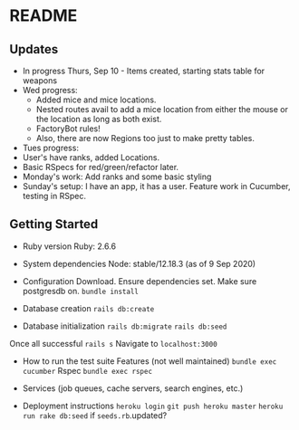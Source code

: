 # README

## Updates
  - In progress Thurs, Sep 10 - Items created, starting stats table for weapons
  - Wed progress: 
    - Added mice and mice locations. 
    - Nested routes avail to add a mice location from either the mouse or the location as long as both exist. 
    - FactoryBot rules! 
    - Also, there are now Regions too just to make pretty tables.
  - Tues progress: 
   - User's have ranks, added Locations. 
   - Basic RSpecs for red/green/refactor later. 
  - Monday's work: Add ranks and some basic styling
  - Sunday's setup: I have an app, it has a user. Feature work in Cucumber, testing in RSpec.

## Getting Started
* Ruby version
Ruby: 2.6.6

* System dependencies
Node: stable/12.18.3 (as of 9 Sep 2020)

* Configuration
Download.
Ensure dependencies set.
Make sure postgresdb on.
`bundle install`

* Database creation
`rails db:create`

* Database initialization
`rails db:migrate`
`rails db:seed`

Once all successful
`rails s`
Navigate to `localhost:3000`

* How to run the test suite
Features (not well maintained) `bundle exec cucumber`
Rspec `bundle exec rspec`

* Services (job queues, cache servers, search engines, etc.)

* Deployment instructions
`heroku login`
`git push heroku master`
`heroku run rake db:seed` if `seeds.rb`.updated?